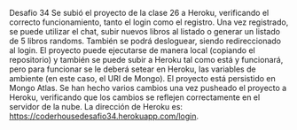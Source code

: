 Desafio 34
Se subió el proyecto de la clase 26 a Heroku, verificando el correcto funcionamiento, tanto el login como el registro.
Una vez registrado, se puede utilizar el chat, subir nuevos libros al listado o generar un listado de 5 libros randoms.
También se podrá desloguear, siendo redireccionado al login.
El proyecto puede ejecutarse de manera local (copiando el repositorio) y también se puede subir a Heroku tal como está y funcionará, pero para funcionar se le deberá setear en Heroku, las variables de ambiente (en este caso, el URI de Mongo).
El proyecto está persistido en Mongo Atlas. 
Se han hecho varios cambios una vez pusheado el proyecto a Heroku, verificando que los cambios se reflejen correctamente en el servidor de la nube.
La dirección de Heroku es: https://coderhousedesafio34.herokuapp.com/login. 